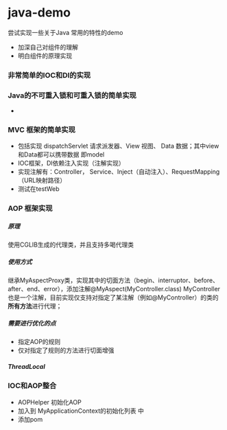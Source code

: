 # java-demo
尝试实现一些关于Java 常用的特性的demo
- 加深自己对组件的理解
- 明白组件的原理实现

### 非常简单的IOC和DI的实现

### Java的不可重入锁和可重入锁的简单实现
-
### MVC 框架的简单实现
- 包括实现 dispatchServlet 请求派发器、View 视图、 Data 数据；其中view和Data都可以携带数据 即model
- IOC框架，DI依赖注入实现（注解实现）
- 实现注解有：Controller， Service、Inject（自动注入）、RequestMapping（URL映射路径）
- 测试在testWeb

### AOP 框架实现
##### 原理
使用CGLIB生成的代理类，并且支持多喝代理类
##### 使用方式
继承MyAspectProxy类，实现其中的切面方法（begin、interruptor、before、after、end、error），添加注解@MyAspect(MyController.class)
MyController也是一个注解，目前实现仅支持对指定了某注解（例如@MyController）的类的**所有方法**进行代理；
##### 需要进行优化的点
- 指定AOP的规则
- 仅对指定了规则的方法进行切面增强

##### ThreadLocal 

### IOC和AOP整合
- AOPHelper 初始化AOP
- 加入到 MyApplicationContext的初始化列表 中
- 添加pom 
